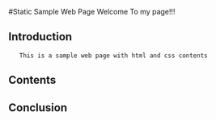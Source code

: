 #Static Sample Web Page
   Welcome To my page!!!
## Introduction
       This is a sample web page with html and css contents
## Contents

## Conclusion
       